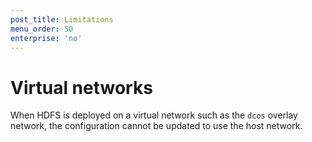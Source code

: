 ```yaml
---
post_title: Limitations
menu_order: 50
enterprise: 'no'
---
```

# Virtual networks

When HDFS is deployed on a virtual network such as the `dcos` overlay network, the configuration cannot be updated to use the host network.
